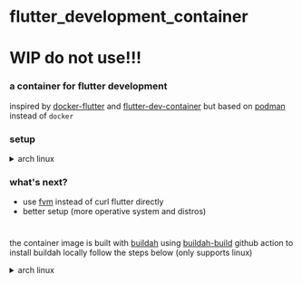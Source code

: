 # flutter_development_container

# WIP do not use!!!

### a container for flutter development 

inspired by [docker-flutter][docker-flutter#link] and [flutter-dev-container][flutter-dev-container#link]
but based on [podman][podman#link] instead of `docker`

### setup

<details>
<summary> arch linux</summary>

```console
yes "y" | sudo pacman -Syyu \
&& yes "y" |sudo pacman -S podman
```
</details>

### what's next?

- use [fvm][fvm#link] instead of curl flutter directly 
- better setup (more operative system and distros)

#

the container image is built with [buildah][buildah#link] using [buildah-build][buildah-build#link] github action
to install buildah locally follow the steps below (only supports linux)


<details>
<summary> arch linux</summary>

```console
yes "y" | sudo pacman -Syyu \
&& yes "y" |sudo pacman -S buildah 
```
</details>


[docker-flutter#link]: https://github.com/matsp/docker-flutter
[flutter-dev-container#link]: https://github.com/lucashilles/flutter-dev-container
[fvm#link]: https://github.com/leoafarias/fvm
[buildah#link]: https://github.com/containers/buildah
[podman#link]: https://github.com/containers/podman
[buildah-build#link]: https://github.com/marketplace/actions/buildah-build

